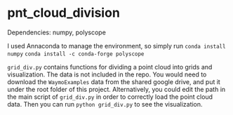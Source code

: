# pnt_cloud_division
Dependencies: numpy, polyscope

I used Annaconda to manage the environment, so simply run 
`conda install numpy`
`conda install -c conda-forge polyscope`

`grid_div.py` contains functions for dividing a point cloud into grids and visualization. 
The data is not included in the repo.
You would need to download the `WaymoExamples` data from the shared google drive, and put it 
under the root folder of this project. Alternatively, you could edit the path in the main
script of `grid_div.py` in order to correctly load the point cloud data.
Then you can run 
`python grid_div.py`
to see the visualization.